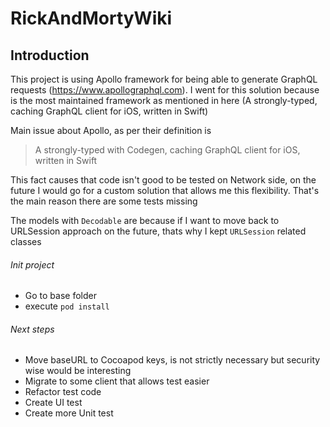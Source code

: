 # RickAndMortyWiki

## Introduction
This project is using Apollo framework for being able to generate GraphQL requests (https://www.apollographql.com). I went for this solution because is the most maintained framework as mentioned in here (A strongly-typed, caching GraphQL client for iOS, written in Swift)

Main issue about Apollo, as per their definition is
> A strongly-typed with Codegen, caching GraphQL client for iOS, written in Swift

This fact causes that code isn't good to be tested on Network side, on the future I would go for a custom solution that allows me this flexibility. That's the main reason there are some tests missing

The models with `Decodable` are because if I want to move back to URLSession approach on the future, thats why I kept `URLSession` related classes

###### Init project
- Go to base folder
- execute `pod install`

###### Next steps
- Move baseURL to Cocoapod keys, is not strictly necessary but security wise would be interesting
- Migrate to some client that allows test easier
- Refactor test code 
- Create UI test
- Create more Unit test
